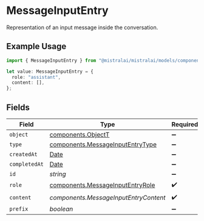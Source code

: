 # MessageInputEntry

Representation of an input message inside the conversation.

## Example Usage

```typescript
import { MessageInputEntry } from "@mistralai/mistralai/models/components";

let value: MessageInputEntry = {
  role: "assistant",
  content: [],
};
```

## Fields

| Field                                                                                         | Type                                                                                          | Required                                                                                      | Description                                                                                   |
| --------------------------------------------------------------------------------------------- | --------------------------------------------------------------------------------------------- | --------------------------------------------------------------------------------------------- | --------------------------------------------------------------------------------------------- |
| `object`                                                                                      | [components.ObjectT](../../models/components/objectt.md)                                      | :heavy_minus_sign:                                                                            | N/A                                                                                           |
| `type`                                                                                        | [components.MessageInputEntryType](../../models/components/messageinputentrytype.md)          | :heavy_minus_sign:                                                                            | N/A                                                                                           |
| `createdAt`                                                                                   | [Date](https://developer.mozilla.org/en-US/docs/Web/JavaScript/Reference/Global_Objects/Date) | :heavy_minus_sign:                                                                            | N/A                                                                                           |
| `completedAt`                                                                                 | [Date](https://developer.mozilla.org/en-US/docs/Web/JavaScript/Reference/Global_Objects/Date) | :heavy_minus_sign:                                                                            | N/A                                                                                           |
| `id`                                                                                          | *string*                                                                                      | :heavy_minus_sign:                                                                            | N/A                                                                                           |
| `role`                                                                                        | [components.MessageInputEntryRole](../../models/components/messageinputentryrole.md)          | :heavy_check_mark:                                                                            | N/A                                                                                           |
| `content`                                                                                     | *components.MessageInputEntryContent*                                                         | :heavy_check_mark:                                                                            | N/A                                                                                           |
| `prefix`                                                                                      | *boolean*                                                                                     | :heavy_minus_sign:                                                                            | N/A                                                                                           |